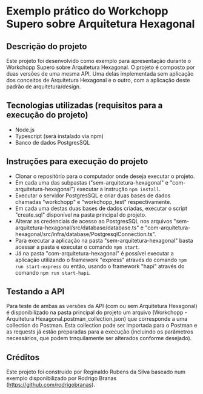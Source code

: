 # Exemplo prático do Workchopp Supero sobre Arquitetura Hexagonal

## Descrição do projeto

Este projeto foi desenvolvido como exemplo para apresentação durante o Workchopp Supero sobre Arquitetura Hexagonal.
O projeto é composto por duas versões de uma mesma API. Uma delas implementada sem aplicação dos conceitos de Arquitetura Hexagonal e o outro, com a aplicação deste padrão de arquitetura/design.

## Tecnologias utilizadas (requisitos para a execução do projeto)

* Node.js
* Typescript (será instalado via npm)
* Banco de dados PostgresSQL

## Instruções para execução do projeto

* Clonar o repositório para o computador onde deseja executar o projeto.
* Em cada uma das subpastas ("sem-arquitetura-hexagonal" e "com-arquitetura-hexagonal") executar a instrução ``` npm install ```.
* Executar o servidor PostgresSQL e criar duas bases de dados chamadas "workchopp" e "workchopp_test" respectivamente.
* Em cada uma destas duas bases de dados criadas, executar o script "create.sql" disponível na pasta principal do projeto.
* Alterar as credenciais de acesso ao PostgresSQL nos arquivos "sem-arquitetura-hexagonal/src/database/database.ts" e "com-arquitetura-hexagonal/src/infra/database/PostgresqlConnection.ts".
* Para executar a aplicação na pasta "sem-arquitetura-hexagonal" basta acessar a pasta e executar o comando ``` npm start ```.
* Já na pasta "com-arquitetura-hexagonal" é possível executar a aplicação utilizando o framework "express" através do comando ``` npm run start-express ``` ou então, usando o framework "hapi" através do comando ``` npm run start-hapi ```.

## Testando a API

Para teste de ambas as versões da API (com ou sem Arquitetura Hexagonal) é disponibilizado na pasta principal do projeto um arquivo (Workchopp - Arquitetura Hexagonal.postman_collection.json) que corresponde a uma collection do Postman. Esta collection pode ser importada para o Postman e as requests já estão preparadas para a execução (incluindo os parâmetros necessários, que podem trnquilamente ser alterados conforme desejado).

## Créditos

Este projeto foi construído por Reginaldo Rubens da Silva baseado num exemplo disponibilizado por Rodrigo Branas (https://github.com/rodrigobranas).
